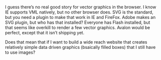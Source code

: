 I guess there’s no real good story for vector graphics in the browser. I
know IE supports VML natively, but no other browser does. SVG is the
standard, but you need a plugin to make that work in IE and FireFox.
Adobe makes an SVG plugin, but who has that installed? Everyone has
Flash installed, but that seems like overkill to render a few vector
graphics. Avalon would be perfect, except that it isn’t shipping yet.

Does that mean that if I want to build a wide reach website that creates
relatively simple data driven graphics (bsaically filled boxes) that I
still have to use images?
